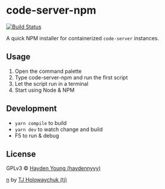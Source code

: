 # code-server-npm

[![Build Status](https://dev.azure.com/qubedev/code-server-extensions/_apis/build/status/haydennyyy.code-server-npm?branchName=master)](https://dev.azure.com/qubedev/code-server-extensions/_build/latest?definitionId=2&branchName=master)

A quick NPM installer for containerized `code-server` instances.

## Usage

1) Open the command palette
2) Type code-server-npm and run the first script
3) Let the script run in a terminal
4) Start using Node & NPM

## Development

- `yarn compile` to build
- `yarn dev` to watch change and build
- F5 to run & debug

## License

GPLv3 © [Hayden Young (haydennyyy)](https://github.com/haydennyyy) 

[n](https://github.com/tj/n) by [TJ Holowaychuk (tj)](https://github.com/tj)